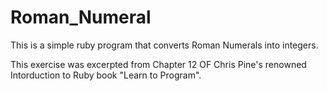 # Roman_Numeral
This is a simple ruby program that converts Roman Numerals into integers. 

This exercise was excerpted from Chapter 12 OF Chris Pine's renowned Intorduction to Ruby book "Learn to Program".

